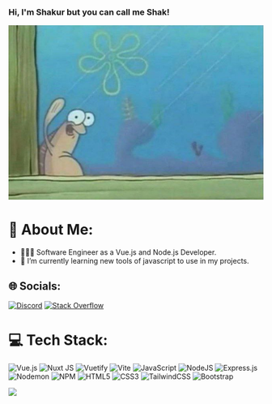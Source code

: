 



<!-- Github Stats 
[![Anurag's GitHub stats](https://github-readme-stats.vercel.app/api?username=shakurt&show_icons=true&theme=tokyonight)](https://github.com/anuraghazra/github-readme-stats) 
-->


### Hi, I'm Shakur but you can call me Shak!
![](images/say-hey.jpg)

# 💫 About Me:
- 🧑🏻‍💻 Software Engineer as a Vue.js and Node.js Developer.<br />
- 🌱 I’m currently learning new tools of javascript to use in my projects.<br />


## 🌐 Socials:
[![Discord](https://img.shields.io/badge/Discord-%237289DA.svg?logo=discord&logoColor=white)](https://discord.gg/shakur_t) [![Stack Overflow](https://img.shields.io/badge/-Stackoverflow-FE7A16?logo=stack-overflow&logoColor=white)](https://stackoverflow.com/users/17201655) 

# 💻 Tech Stack:
![Vue.js](https://img.shields.io/badge/vue.js-%2335495e.svg?style=flat&logo=vuedotjs&logoColor=%234FC08D)
![Nuxt JS](https://img.shields.io/badge/Nuxt-002E3B?style=flat&logo=nuxt.js&logoColor=#00DC82)
![Vuetify](https://img.shields.io/badge/Vuetify-1867C0?style=flat&logo=vuetify&logoColor=AEDDFF)
![Vite](https://img.shields.io/badge/vite-%23646CFF.svg?style=flat&logo=vite&logoColor=white)
![JavaScript](https://img.shields.io/badge/javascript-%23323330.svg?style=flat&logo=javascript&logoColor=%23F7DF1E) 
![NodeJS](https://img.shields.io/badge/node.js-6DA55F?style=flat&logo=node.js&logoColor=white)
![Express.js](https://img.shields.io/badge/express.js-%23404d59.svg?style=flat&logo=express&logoColor=%2361DAFB)
![Nodemon](https://img.shields.io/badge/NODEMON-%23323330.svg?style=flat&logo=nodemon&logoColor=%BBDEAD)
![NPM](https://img.shields.io/badge/NPM-%23CB3837.svg?style=flat&logo=npm&logoColor=white)
![HTML5](https://img.shields.io/badge/html5-%23E34F26.svg?style=flat&logo=html5&logoColor=white)
![CSS3](https://img.shields.io/badge/css3-%231572B6.svg?style=flat&logo=css3&logoColor=white) 
![TailwindCSS](https://img.shields.io/badge/tailwindcss-%2338B2AC.svg?style=flat&logo=tailwind-css&logoColor=white) 
![Bootstrap](https://img.shields.io/badge/bootstrap-%238511FA.svg?style=flat&logo=bootstrap&logoColor=white)  

[![](https://visitcount.itsvg.in/api?id=shakurt&icon=2&color=12)](https://visitcount.itsvg.in)


<!-- # 📊 GitHub Stats:
![](https://github-readme-stats.vercel.app/api?username=shakurt&theme=dark&hide_border=false&include_all_commits=true&count_private=true)<br/>
![](https://github-readme-streak-stats.herokuapp.com/?user=shakurt&theme=dark&hide_border=false)<br/>
![](https://github-readme-stats.vercel.app/api/top-langs/?username=shakurt&theme=dark&hide_border=false&include_all_commits=true&count_private=true&layout=compact) -->

<!--## 🏆 GitHub Trophies
![](https://github-profile-trophy.vercel.app/?username=shakurt&theme=radical&no-frame=true&no-bg=true&margin-w=4) -->

<!-- ### 🔝 Top Contributed Repo
 ![](https://github-contributor-stats.vercel.app/api?username=shakurt&limit=5&theme=dark&combine_all_yearly_contributions=true) -->



<!-- created with GPRM -->
